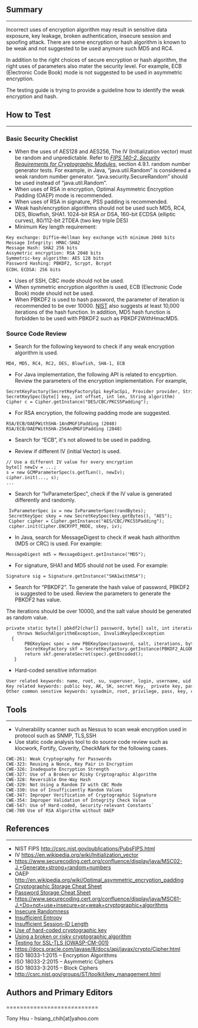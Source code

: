 ## Summary
-------

Incorrect uses of encryption algorithm may result in sensitive data exposure, key leakage, broken authentication, insecure session and spoofing attack. There are some encryption or hash algorithm is known to be weak and not suggested to be used anymore such MD5 and RC4.

In addition to the right choices of secure encryption or hash algorithm, the right uses of parameters also mater the security level. For example, ECB (Electronic Code Book) mode is not suggested to be used in asymmetric encryption.

The testing guide is trying to provide a guideline how to identify the weak encryption and hash.

## How to Test
-----------

### Basic Security Checklist

-   When the uses of AES128 and AES256, The IV (Initialization vector) must be random and unpredictable. Refer to *[FIPS 140-2, Security Requirements for Cryptographic Modules](http://csrc.nist.gov/cryptval/140-2.htm)*, section 4.9.1. random number generator tests. For example, in Java, “java.util.Random” is considered a weak random number generator. “java.security.SecureRandom” should be used instead of “java.util.Random”.
-   When uses of RSA in encryption, Optimal Asymmetric Encryption Padding (OAEP) mode is recommended.
-   When uses of RSA in signature, PSS padding is recommended.
-   Weak hash/encryption algorithms should not be used such MD5, RC4, DES, Blowfish, SHA1. 1024-bit RSA or DSA, 160-bit ECDSA (elliptic curves), 80/112-bit 2TDEA (two key triple DES)
-   Minimum Key length requirement:

```
Key exchange: Diffie–Hellman key exchange with minimum 2048 bits
Message Integrity: HMAC-SHA2
Message Hash: SHA2 256 bits
Assymetric encryption: RSA 2048 bits
Symmetric-key algorithm: AES 128 bits
Password Hashing: PBKDF2, Scrypt, Bcrypt
ECDH、ECDSA: 256 bits
```

-   Uses of SSH, CBC mode should not be used.
-   When symmetric encryption algorithm is used, ECB (Electronic Code Book) mode should not be used.
-   When PBKDF2 is used to hash password, the parameter of iteration is recommended to be over 10000. [NIST](https://pages.nist.gov/800-63-3/sp800-63b.html#sec5) also suggests at least 10,000 iterations of the hash function. In addition, MD5 hash function is forbidden to be used with PBKDF2 such as PBKDF2WithHmacMD5.

### Source Code Review

-   Search for the following keyword to check if any weak encryption algorithm is used.

`MD4, MD5, RC4, RC2, DES, Blowfish, SHA-1, ECB`

-   For Java implementation, the following API is related to encyprtion. Review the parameters of the encryption implementation. For example,

```
SecretKeyFactory(SecretKeyFactorySpi keyFacSpi, Provider provider, String algorithm)
SecretKeySpec(byte[] key, int offset, int len, String algorithm)
Cipher c = Cipher.getInstance("DES/CBC/PKCS5Padding");
```

-   For RSA encryption, the following padding mode are suggested.

```
RSA/ECB/OAEPWithSHA-1AndMGF1Padding (2048)
RSA/ECB/OAEPWithSHA-256AndMGF1Padding (2048)
```

-   Search for “ECB”, it's not allowed to be used in padding.

<!-- -->

-   Review if different IV (initial Vector) is used.

```
// Use a different IV value for every encryption
byte[] newIv = ...;
s = new GCMParameterSpec(s.getTLen(), newIv);
cipher.init(..., s);
...
```

-   Search for “IvParameterSpec”, check if the IV value is generated differently and randomly.

```
 IvParameterSpec iv = new IvParameterSpec(randBytes);
 SecretKeySpec skey = new SecretKeySpec(key.getBytes(), "AES");
 Cipher cipher = Cipher.getInstance("AES/CBC/PKCS5Padding");
 cipher.init(Cipher.ENCRYPT_MODE, skey, iv);
```

-   In Java, search for MessageDigest to check if weak hash althorithm (MD5 or CRC) is used. For example:

`MessageDigest md5 = MessageDigest.getInstance("MD5");`

-   For signature, SHA1 and MD5 should not be used. For example:

`Signature sig = Signature.getInstance("SHA1withRSA");`

-   Search for “PBKDF2”. To generate the hash value of password, PBKDF2 is suggested to be used. Review the parameters to generate the PBKDF2 has value.

The iterations should be over 10000, and the salt value should be generated as random value.

```
private static byte[] pbkdf2(char[] password, byte[] salt, int iterations, int bytes)
    throws NoSuchAlgorithmException, InvalidKeySpecException
  {
       PBEKeySpec spec = new PBEKeySpec(password, salt, iterations, bytes * 8);
       SecretKeyFactory skf = SecretKeyFactory.getInstance(PBKDF2_ALGORITHM);
       return skf.generateSecret(spec).getEncoded();
   }
```

-   Hard-coded sensitive information

```
User related keywords: name, root, su, superuser, login, username, uid
Key related keywords: public key, AK, SK, secret Key,  private key, passwd, password, pwd, share key, cryto, base64
Other common senstive keywords: sysadmin, root, privilege, pass, key, code, master, admin, uname, session, joken, Oauth, priviatekey
```

## Tools
-----

-   Vulnerability scanner such as Nessus to scan weak encryption used in protocol such as SNMP, TLS,SSH
-   Use static code analysis tool to do source code review such as klocwork, Fortify, Coverity, CheckMark for the following cases.

```
CWE-261: Weak Cryptography for Passwords
CWE-323: Reusing a Nonce, Key Pair in Encryption
CWE-326: Inadequate Encryption Strength
CWE-327: Use of a Broken or Risky Cryptographic Algorithm
CWE-328: Reversible One-Way Hash
CWE-329: Not Using a Random IV with CBC Mode
CWE-330: Use of Insufficiently Random Values
CWE-347: Improper Verification of Cryptographic Signature
CWE-354: Improper Validation of Integrity Check Value
CWE-547: Use of Hard-coded, Security-relevant Constants`
CWE-780 Use of RSA Algorithm without OAEP
```

## References
----------

-   NIST FIPS <http://csrc.nist.gov/publications/PubsFIPS.html>
-   IV <https://en.wikipedia.org/wiki/Initialization_vector>
-   <https://www.securecoding.cert.org/confluence/display/java/MSC02-J.+Generate+strong+random+numbers>
-   OAEP <http://en.wikipedia.org/wiki/Optimal_asymmetric_encryption_padding>
-   [Cryptographic Storage Cheat Sheet](Cryptographic_Storage_Cheat_Sheet "wikilink")
-   [Password Storage Cheat Sheet](Password_Storage_Cheat_Sheet "wikilink")
-   <https://www.securecoding.cert.org/confluence/display/java/MSC61-J.+Do+not+use+insecure+or+weak+cryptographic+algorithms>
-   [Insecure Randomness](Insecure_Randomness "wikilink")
-   [Insufficient Entropy](Insufficient_Entropy "wikilink")
-   [Insufficient Session-ID Length](Insufficient_Session-ID_Length "wikilink")
-   [Use of hard-coded cryptographic key](Use_of_hard-coded_cryptographic_key "wikilink")
-   [Using a broken or risky cryptographic algorithm](Using_a_broken_or_risky_cryptographic_algorithm "wikilink")
-   [Testing for SSL-TLS (OWASP-CM-001)](Testing_for_SSL-TLS_(OWASP-CM-001) "wikilink")
-   <https://docs.oracle.com/javase/8/docs/api/javax/crypto/Cipher.html>
-   ISO 18033-1:2015 – Encryption Algorithms
-   ISO 18033-2:2015 – Asymmetric Ciphers
-   ISO 18033-3:2015 – Block Ciphers
-   <http://csrc.nist.gov/groups/ST/toolkit/key_management.html>

## Authors and Primary Editors
===========================

Tony Hsu - hsiang\_chih\[at\]yahoo.com
